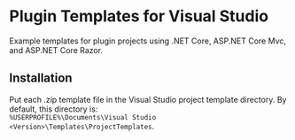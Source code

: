 # Plugin Templates for Visual Studio  

Example templates for plugin projects using .NET Core, ASP.NET Core Mvc, and ASP.NET Core Razor.  

## Installation  
Put each .zip template file in the Visual Studio project template directory. By default, this directory is:  
`%USERPROFILE%\Documents\Visual Studio <Version>\Templates\ProjectTemplates`.